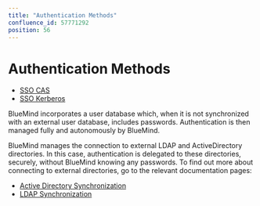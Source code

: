 ```yaml
---
title: "Authentication Methods"
confluence_id: 57771292
position: 56
---
```

# Authentication Methods


- [SSO CAS](/Guide_de_l_administrateur/Configuration/Gestion_des_domaines/Les_methodes_d_authentification/Mise_en_place_du_SSO_CAS/)
- [SSO Kerberos](/Guide_de_l_administrateur/Configuration/Gestion_des_domaines/Les_methodes_d_authentification/Mise_en_place_du_SSO_Kerberos/)


BlueMind incorporates a user database which, when it is not synchronized with an external user database, includes passwords. Authentication is then managed fully and autonomously by BlueMind.

BlueMind manages the connection to external LDAP and ActiveDirectory directories. In this case, authentication is delegated to these directories, securely, without BlueMind knowing any passwords. To find out more about connecting to external directories, go to the relevant documentation pages:

- [Active Directory Synchronization](/Guide_de_l_administrateur/Gestion_des_entites/Synchronisation_Active_Directory/)
- [LDAP Synchronization](/Guide_de_l_administrateur/Gestion_des_entites/Synchronisation_LDAP/)


 

